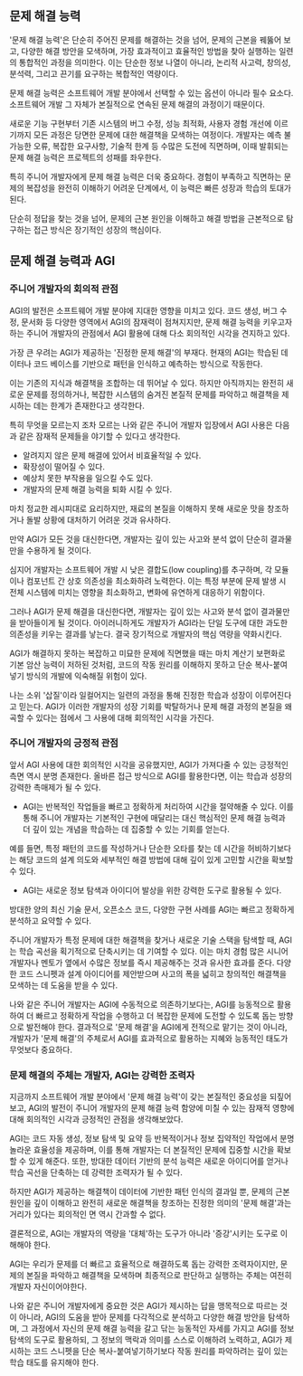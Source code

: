 ## 문제 해결 능력

'문제 해결 능력'은 단순히 주어진 문제를 해결하는 것을 넘어, 문제의 근본을 꿰뚫어 보고, 다양한 해결 방안을 모색하며, 가장 효과적이고 효율적인 방법을 찾아 실행하는 일련의 통합적인 과정을 의미한다. 이는 단순한 정보 나열이 아니라, 논리적 사고력, 창의성, 분석력, 그리고 끈기를 요구하는 복합적인 역량이다.

  

문제 해결 능력은 소프트웨어 개발 분야에서 선택할 수 있는 옵션이 아니라 필수 요소다. 소프트웨어 개발 그 자체가 본질적으로 연속된 문제 해결의 과정이기 때문이다.

  

새로운 기능 구현부터 기존 시스템의 버그 수정, 성능 최적화, 사용자 경험 개선에 이르기까지 모든 과정은 당면한 문제에 대한 해결책을 모색하는 여정이다. 개발자는 예측 불가능한 오류, 복잡한 요구사항, 기술적 한계 등 수많은 도전에 직면하며, 이때 발휘되는 문제 해결 능력은 프로젝트의 성패를 좌우한다.

  

특히 주니어 개발자에게 문제 해결 능력은 더욱 중요하다. 경험이 부족하고 직면하는 문제의 복잡성을 완전히 이해하기 어려운 단계에서, 이 능력은 빠른 성장과 학습의 토대가 된다.

  

단순히 정답을 찾는 것을 넘어, 문제의 근본 원인을 이해하고 해결 방법을 근본적으로 탐구하는 접근 방식은 장기적인 성장의 핵심이다.

## 문제 해결 능력과 AGI

### 주니어 개발자의 회의적 관점

AGI의 발전은 소프트웨어 개발 분야에 지대한 영향을 미치고 있다. 코드 생성, 버그 수정, 문서화 등 다양한 영역에서 AGI의 잠재력이 점쳐지지만, 문제 해결 능력을 키우고자 하는 주니어 개발자의 관점에서 AGI 활용에 대해 다소 회의적인 시각을 견지하고 있다.

  

가장 큰 우려는 AGI가 제공하는 '진정한 문제 해결'의 부재다. 현재의 AGI는 학습된 데이터나 코드 베이스를 기반으로 패턴을 인식하고 예측하는 방식으로 작동한다.

  

이는 기존의 지식과 해결책을 조합하는 데 뛰어날 수 있다. 하지만 아직까지는 완전히 새로운 문제를 정의하거나, 복잡한 시스템의 숨겨진 본질적 문제를 파악하고 해결책을 제시하는 데는 한계가 존재한다고 생각한다.

  

특히 무엇을 모르는지 조차 모르는 나와 같은 주니어 개발자 입장에서 AGI 사용은 다음과 같은 잠재적 문제들을 야기할 수 있다고 생각한다.

- 알려지지 않은 문제 해결에 있어서 비효율적일 수 있다.
- 확장성이 떨어질 수 있다.
- 예상치 못한 부작용을 일으킬 수도 있다.
- 개발자의 문제 해결 능력을 퇴화 시킬 수 있다.

마치 정교한 레시피대로 요리하지만, 재료의 본질을 이해하지 못해 새로운 맛을 창조하거나 돌발 상황에 대처하기 어려운 것과 유사하다.

만약 AGI가 모든 것을 대신한다면, 개발자는 깊이 있는 사고와 분석 없이 단순히 결과물만을 수용하게 될 것이다.

  

심지어 개발자는 소프트웨어 개발 시 낮은 결합도(low coupling)를 추구하며, 각 모듈이나 컴포넌트 간 상호 의존성을 최소화하려 노력한다. 이는 특정 부분에 문제 발생 시 전체 시스템에 미치는 영향을 최소화하고, 변화에 유연하게 대응하기 위함이다.

  

그러나 AGI가 문제 해결을 대신한다면, 개발자는 깊이 있는 사고와 분석 없이 결과물만을 받아들이게 될 것이다. 아이러니하게도 개발자가 AGI라는 단일 도구에 대한 과도한 의존성을 키우는 결과를 낳는다. 결국 장기적으로 개발자의 핵심 역량을 약화시킨다.

  

AGI가 해결하지 못하는 복잡하고 미묘한 문제에 직면했을 때는 마치 계산기 보편화로 기본 암산 능력이 저하된 것처럼, 코드의 작동 원리를 이해하지 못하고 단순 복사-붙여넣기 방식의 개발에 익숙해질 위험이 있다.

  

나는 소위 '삽질'이라 일컬어지는 일련의 과정을 통해 진정한 학습과 성장이 이루어진다고 믿는다. AGI가 이러한 개발자의 성장 기회를 박탈하거나 문제 해결 과정의 본질을 왜곡할 수 있다는 점에서 그 사용에 대해 회의적인 시각을 가진다.

### 주니어 개발자의 긍정적 관점

앞서 AGI 사용에 대한 회의적인 시각을 공유했지만, AGI가 가져다줄 수 있는 긍정적인 측면 역시 분명 존재한다. 올바른 접근 방식으로 AGI를 활용한다면, 이는 학습과 성장의 강력한 촉매제가 될 수 있다.

  

- AGI는 반복적인 작업들을 빠르고 정확하게 처리하여 시간을 절약해줄 수 있다. 이를 통해 주니어 개발자는 기본적인 구현에 매달리는 대신 핵심적인 문제 해결 능력과 더 깊이 있는 개념을 학습하는 데 집중할 수 있는 기회를 얻는다.

예를 들면, 특정 패턴의 코드를 작성하거나 단순한 오타를 찾는 데 시간을 허비하기보다는 해당 코드의 설계 의도와 세부적인 해결 방법에 대해 깊이 있게 고민할 시간을 확보할 수 있다.

  

- AGI는 새로운 정보 탐색과 아이디어 발상을 위한 강력한 도구로 활용될 수 있다.

방대한 양의 최신 기술 문서, 오픈소스 코드, 다양한 구현 사례를 AGI는 빠르고 정확하게 분석하고 요약할 수 있다.

  

주니어 개발자가 특정 문제에 대한 해결책을 찾거나 새로운 기술 스택을 탐색할 때, AGI는 학습 곡선을 획기적으로 단축시키는 데 기여할 수 있다. 이는 마치 경험 많은 시니어 개발자나 멘토가 옆에서 수많은 정보를 즉시 제공해주는 것과 유사한 효과를 준다. 다양한 코드 스니펫과 설계 아이디어를 제안받으며 사고의 폭을 넓히고 창의적인 해결책을 모색하는 데 도움을 받을 수 있다.

  

나와 같은 주니어 개발자는 AGI에 수동적으로 의존하기보다는, AGI를 능동적으로 활용하여 더 빠르고 정확하게 작업을 수행하고 더 복잡한 문제에 도전할 수 있도록 돕는 방향으로 발전해야 한다. 결과적으로 '문제 해결'을 AGI에게 전적으로 맡기는 것이 아니라, 개발자가 '문제 해결'의 주체로서 AGI를 효과적으로 활용하는 지혜와 능동적인 태도가 무엇보다 중요하다.

### 문제 해결의 주체는 개발자, AGI는 강력한 조력자

지금까지 소프트웨어 개발 분야에서 '문제 해결 능력'이 갖는 본질적인 중요성을 되짚어보고, AGI의 발전이 주니어 개발자의 문제 해결 능력 함양에 미칠 수 있는 잠재적 영향에 대해 회의적인 시각과 긍정적인 관점을 생각해보았다.

  

AGI는 코드 자동 생성, 정보 탐색 및 요약 등 반복적이거나 정보 집약적인 작업에서 분명 놀라운 효율성을 제공하며, 이를 통해 개발자는 더 본질적인 문제에 집중할 시간을 확보할 수 있게 해준다. 또한, 방대한 데이터 기반의 분석 능력은 새로운 아이디어를 얻거나 학습 곡선을 단축하는 데 강력한 조력자가 될 수 있다.

  

하지만 AGI가 제공하는 해결책이 데이터에 기반한 패턴 인식의 결과일 뿐, 문제의 근본 원인을 깊이 이해하고 완전히 새로운 해결책을 창조하는 진정한 의미의 '문제 해결'과는 거리가 있다는 회의적인 면 역시 간과할 수 없다.

  

결론적으로, AGI는 개발자의 역량을 '대체'하는 도구가 아니라 '증강'시키는 도구로 이해해야 한다.

  

AGI는 우리가 문제를 더 빠르고 효율적으로 해결하도록 돕는 강력한 조력자이지만, 문제의 본질을 파악하고 해결책을 모색하며 최종적으로 판단하고 실행하는 주체는 여전히 개발자 자신이어야한다.

  

나와 같은 주니어 개발자에게 중요한 것은 AGI가 제시하는 답을 맹목적으로 따르는 것이 아니라, AGI의 도움을 받아 문제를 다각적으로 분석하고 다양한 해결 방안을 탐색하며, 그 과정에서 자신의 문제 해결 능력을 갈고 닦는 능동적인 자세를 가지고 AGI를 정보 탐색의 도구로 활용하되, 그 정보의 맥락과 의미를 스스로 이해하려 노력하고, AGI가 제시하는 코드 스니펫을 단순 복사-붙여넣기하기보다 작동 원리를 파악하려는 깊이 있는 학습 태도를 유지해야 한다.